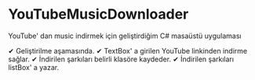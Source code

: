 # YouTubeMusicDownloader
YouTube' dan music indirmek için geliştirdiğim C# masaüstü uygulaması

✔ Geliştirilme aşamasında.
✔ TextBox' a girilen YouTube linkinden indirme sağlar.
✔ İndirilen şarkıları belirli klasöre kaydeder.
✔ İndirilen şarkıları listBox' a yazar.
